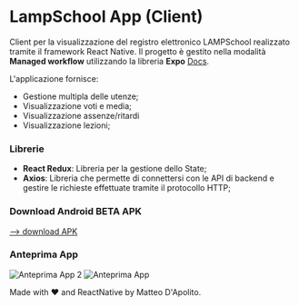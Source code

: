 # LampSchool App (Client)
Client per la visualizzazione del registro elettronico LAMPSchool realizzato tramite il framework React Native.
Il progetto è gestito nella modalità **Managed workflow** utilizzando la libreria **Expo** [Docs](https://docs.expo.dev/).


L'applicazione fornisce:
* Gestione multipla delle utenze;
* Visualizzazione voti e media;
* Visualizzazione assenze/ritardi
* Visualizzazione lezioni;


### Librerie 

* **React Redux**: Libreria per la gestione dello State;
* **Axios**: Libreria che permette di connettersi con le API di backend e gestire le richieste effettuate tramite il protocollo HTTP;


### Download Android BETA APK
[--> download APK](https://drive.google.com/file/d/1K4y1k_inGp2xdpGBCtfExLmCNV4y7hkT/view?usp=share_link)

### Anteprima App

![Anteprima App 2](https://i.ibb.co/pL4QKDj/lampshool-mediakit2.png)
![Anteprima App](https://i.ibb.co/Yp0RS54/lampshool-mediakit.png)


Made with ❤ and ReactNative by Matteo D'Apolito.
